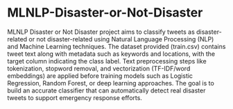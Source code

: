 # MLNLP-Disaster-or-Not-Disaster
MLNLP Disaster or Not Disaster project aims to classify tweets as disaster-related or not disaster-related using Natural Language Processing (NLP) and Machine Learning techniques. The dataset provided (train.csv) contains tweet text along with metadata such as keywords and locations, with the target column indicating the class label.  Text preprocessing steps like tokenization, stopword removal, and vectorization (TF-IDF/word embeddings) are applied before training models such as Logistic Regression, Random Forest, or deep learning approaches. The goal is to build an accurate classifier that can automatically detect real disaster tweets to support emergency response efforts.
